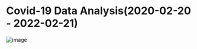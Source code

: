 # Covid-19 Data Analysis(2020-02-20 - 2022-02-21)
![image](https://user-images.githubusercontent.com/22665704/164947473-b889a6d1-ec21-4019-910d-8390b21dce3c.png)


